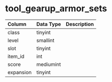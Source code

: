 # tool_gearup_armor_sets

| Column | Data Type | Description |
| :--- | :--- | :--- |
| class | tinyint |  |
| level | smallint |  |
| slot | tinyint |  |
| item_id | int |  |
| score | mediumint |  |
| expansion | tinyint |  |

